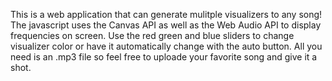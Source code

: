 This is a web application that can generate mulitple visualizers to any song!
The javascript uses the Canvas API as well as the Web Audio API to display frequencies on screen.
Use the red green and blue sliders to change visualizer color or have it automatically change with the auto button.
All you need is an .mp3 file so feel free to uploade your favorite song and give it a shot.
